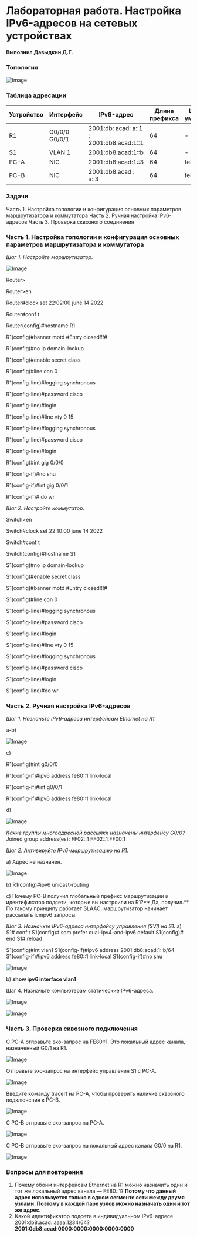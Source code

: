 # Лабораторная работа. Настройка IPv6-адресов на сетевых устройствах 
**Выполнил Давыдкин Д.Г.**

### Топология

![Image](https://github.com/Neogun/CISCO-LABS/blob/main/LAB_04/Images/topology.jpg)

### Таблица адресации

|  Устройство | Интерфейс  | IPv6-адрес  | Длина префикса  | Шлюз по умолчанию  |
| ------------ | ------------ | ------------ | ------------ | ------------ |
| R1 | G0/0/0 G0/0/1  | 2001:db: acad: a::1 ; 2001:db8:acad:1::1  | 64  |-   |
|S1 | VLAN 1  | 2001:db8:acad:1::b  |64   | -  |
| PC-A  | NIC  | 2001:db8:acad:1::3  |64   | fe80::1  |
| PC-B  | NIC  | 2001:db8:acad : a::3  | 64  |  fe80::1 |

### Задачи
Часть 1. Настройка топологии и конфигурация основных параметров маршрутизатора и коммутатора
Часть 2. Ручная настройка IPv6-адресов
Часть 3. Проверка сквозного соединения

### Часть 1. Настройка топологии и конфигурация основных параметров маршрутизатора и коммутатора

*Шаг 1. Настройте маршрутизатор.*

![Image](https://github.com/Neogun/CISCO-LABS/blob/main/LAB_04/Images/cisco%20packet.jpg)

Router>

Router>en

Router#clock set 22:02:00 june 14 2022

Router#conf t

Router(config)#hostname R1

R1(config)#banner motd #Entry closed!!!#

R1(config)#no ip domain-lookup

R1(config)#enable secret class

R1(config)#line con 0

R1(config-line)#logging synchronous 

R1(config-line)#password cisco 

R1(config-line)#login

R1(config-line)#line vty 0 15

R1(config-line)#logging synchronous 

R1(config-line)#password cisco 

R1(config-line)#login

R1(config)#int gig 0/0/0

R1(config-if)#no shu

R1(config-if)#int gig 0/0/1

R1(config-if)# do wr

*Шаг 2. Настройте коммутатор.*

Switch>en

Switch#clock set 22:10:00 june 14 2022

Switch#conf t

Switch(config)#hostname S1

S1(config)#no ip domain-lookup 

S1(config)#enable secret class

S1(config)#banner motd #Entry closed!!!#

S1(config)#line con 0

S1(config-line)#logging synchronous 

S1(config-line)#password cisco

S1(config-line)#login

S1(config-line)#line vty 0 15

S1(config-line)#logging synchronous

S1(config-line)#password cisco

S1(config-line)#login

S1(config-line)#do wr


### Часть 2. Ручная настройка IPv6-адресов

*Шаг 1. Назначьте IPv6-адреса интерфейсам Ethernet на R1.*

a-b)

![Image](https://github.com/Neogun/CISCO-LABS/blob/main/LAB_04/Images/show%20ipv6%20v1.jpg)

c)

R1(config)#int g0/0/0

R1(config-if)#ipv6 address fe80::1 link-local 

R1(config-if)#int g0/0/1

R1(config-if)#ipv6 address fe80::1 link-local 

d)

![Image](https://github.com/Neogun/CISCO-LABS/blob/main/LAB_04/Images/show%20ipv6%20link%20local.jpg)

*Какие группы многоадресной рассылки назначены интерфейсу G0/0?*
 Joined group address(es):
    FF02::1
    FF02::1:FF00:1
	
*Шаг 2. Активируйте IPv6-маршрутизацию на R1.*

a) Адрес не назначен.

![Image](https://github.com/Neogun/CISCO-LABS/blob/main/LAB_04/Images/ipconfig%20PC-B.jpg)

b) R1(config)#ipv6 unicast-routing 

c) Почему PC-B получил глобальный префикс маршрутизации и идентификатор подсети, которые вы настроили на R1?** Да, получил.** По такому принципу работает SLAAC, маршрутизатор начинает рассылать icmpv6 запросы.

*Шаг 3. Назначьте IPv6-адреса интерфейсу управления (SVI) на S1.*
a)
S1# conf t
S1(config)# sdm prefer dual-ipv4-and-ipv6 default
S1(config)# end
S1# reload

S1(config)#int vlan1
S1(config-if)#ipv6 address 2001:db8:acad:1::b/64
S1(config-if)#ipv6 address fe80::1 link-local 
S1(config-if)#no shu

![Image](https://github.com/Neogun/CISCO-LABS/blob/main/LAB_04/Images/show%20ip%20vlan%201.jpg)

b)
**show ipv6 interface vlan1**


Шаг 4. Назначьте компьютерам статические IPv6-адреса.

![Image](https://github.com/Neogun/CISCO-LABS/blob/main/LAB_04/Images/Static%20%20PC-A.jpg)

![Image](https://github.com/Neogun/CISCO-LABS/blob/main/LAB_04/Images/Static%20PC-B.jpg)

### Часть 3. Проверка сквозного подключения

С PC-A отправьте эхо-запрос на FE80::1. Это локальный адрес канала, назначенный G0/1 на R1.

![Image](https://github.com/Neogun/CISCO-LABS/blob/main/LAB_04/Images/Ping%20PC-A%20to%20R1%20G001.jpg)


Отправьте эхо-запрос на интерфейс управления S1 с PC-A.

![Image](https://github.com/Neogun/CISCO-LABS/blob/main/LAB_04/Images/Ping%20PC-A%20to%20S1.jpg)


Введите команду tracert на PC-A, чтобы проверить наличие сквозного подключения к PC-B.

![Image](https://github.com/Neogun/CISCO-LABS/blob/main/LAB_04/Images/tracert%20PC-A%20to%20PC-B.jpg)


С PC-B отправьте эхо-запрос на PC-A.

![Image](https://github.com/Neogun/CISCO-LABS/blob/main/LAB_04/Images/PING%20PC-B%20to%20PC-A.jpg)


С PC-B отправьте эхо-запрос на локальный адрес канала G0/0 на R1.

![Image](https://github.com/Neogun/CISCO-LABS/blob/main/LAB_04/Images/PC-B%20ping%20to%20R1%20G000.jpg)


### Вопросы для повторения
1.	Почему обоим интерфейсам Ethernet на R1 можно назначить один и тот же локальный адрес канала — FE80::1? **Потому что данный адрес используется только в одном сегменте сети между двумя узлами. Поэтому в каждой паре узлов можно назначать один и тот же адрес.**
2.	Какой идентификатор подсети в индивидуальном IPv6-адресе 2001:db8:acad::aaaa:1234/64? **2001:0db8:acad:0000:0000:0000:0000:0000**
